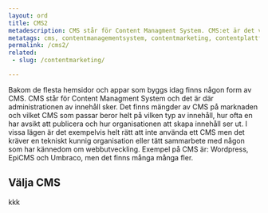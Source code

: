 ```yaml
---
layout: ord
title: CMS2
metadescription: CMS står för Content Managment System. CMS:et är det verktyg som används för att administrera innehållet på exempelvis en hemsida, intranät eller en app.
metatags: cms, contentmanagementsystem, contentmarketing, contentplattform
permalink: /cms2/
related:
 - slug: /contentmarketing/

---
```


Bakom de flesta hemsidor och appar som byggs idag finns någon form av CMS. CMS står för Content Managment System och det är där administrationen av innehåll sker. Det finns mängder av CMS på marknaden och vilket CMS som passar beror helt på vilken typ av innehåll, hur ofta en har avsikt att publicera och hur organisationen att skapa innehåll ser ut. I vissa lägen är det exempelvis helt rätt att inte använda ett CMS men det kräver en tekniskt kunnig organisation eller tätt sammarbete med någon som har kännedom om webbutveckling. Exempel på CMS är: Wordpress, EpiCMS och Umbraco, men det finns många många fler.

## Välja CMS
kkk
